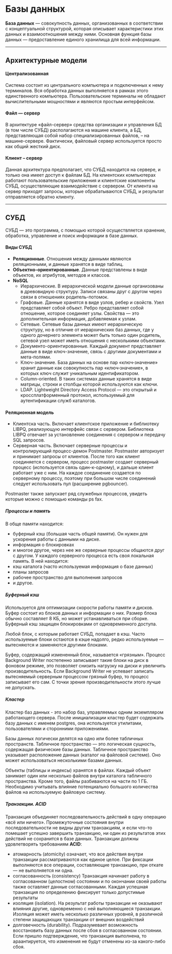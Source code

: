 # Базы данных
**База данных** — совокупность данных, организованных в соответствии с концептуальной структурой, которая описывает
характеристики этих данных и взаимоотношения между ними.
Основная функция базы данных — предоставление единого хранилища для всей информации.
____
## Архитектурные модели
#### Централизованная
Система состоит из центрального компьютера и подключенных к нему терминалов.
Вся обработка данных выполняется в рамках этого единственного компьютера.
Пользовательские терминалы не обладают вычислительными мощностями и являются простым интерфейсом.
#### Файл — сервер
В архитектуре «файл-сервер»  средства организации и управления БД (в том числе СУБД) располагаются на машине клиента, а БД, представляющая собой набор специализированных файлов, – на машине-сервере.
Фактически, файловый сервер используется просто как общий жесткий диск.
#### Клиент – сервер
Данная архитектура предполагает, что СУБД находится на сервере, и только она имеет доступ к файлам БД.
На клиентских компьютерах работают пользовательские приложения и клиентские компоненты СУБД, осуществляющие взаимодействие с сервером. От клиента на сервер приходят запросы, которые обрабатываются СУБД, и результат отправляется обратно клиенту.
____
## СУБД
СУБД — это программа, с помощью которой осуществляется хранение, обработка, управление и поиск информации в базе данных.
#### Виды СУБД
- **Реляционные**. Отношения между данными являются реляционными, и данные хранятся в виде таблиц.
- **Объектно-ориентированные**. Данные представлены в виде объектов, их атрибутов, методов и классов.
- **NoSQL**
    - Иерархические. В иерархической модели данные организованы в древовидную структуру. Записи связаны друг с другом через связи в отношениях родитель-потомок.
    - Графовые. Данные хранятся в виде узлов, ребер и свойств. Узел представляет собой объект. Ребро представляет собой отношение, которое соединяет узлы. Свойства — это дополнительная информация, добавляемая к узлам.
    - Сетевые. Сетевые базы данных имеют иерархическую структуру, но в отличие от иерархических баз данных, где у одного дочернего элемента может быть только один родитель, сетевой узел может иметь отношения с несколькими объектами.
    - Документо-ориентированные. Каждый документ представляет данные в виде ключ-значение, связь с другими документами и мета-полями.
    - Ключ-значение. База данных на основе пар «ключ‑значение» хранит данные как совокупность пар «ключ‑значение», в которых ключ служит уникальным идентификатором.
    - Column-oriented. В таких системах данные хранятся в виде матрицы, строки и столбцы которой используются как ключи.
    - LDAP. Lightweight Directory Access Protocol — это открытый и кроссплатформенный протокол, используемый для аутентификации служб каталогов.
#### Реляционная модель
- Клиентска часть. Включает клиентское приложение и библиотеку LIBPQ, реализующую интерфейс связи с сервером. Библиотека LIBPQ отвечает за установление соединения с сервером и передачу SQL запросов.
- Серверная часть. Включает серверные процессы и контролирующий процесс-демон Postmaster. Postmaster авторизует и принимает запросы от клиентов. После того как клиент соединяется с сервером, процесс postmaster создает серверный процесс (используется связь один-к-одному), и дальше клиент работает уже с ним. На каждое соединение создается по серверному процессу, поэтому при большом числе соединений следует использовать пул (расширение pgbouncer).

Postmaster также запускает ряд служебных процессов, увидеть которые можно с помощью команды ps fax.
##### Процессы и память
В обще памяти находится:
- буферный кэш (большая часть общей памяти). Он нужен для ускорения работы с данными на диске.
- информация о блокировках 
- и многое другое, через нее же серверные процессы общаются друг с другом.
У каждого серверного процесса есть своя локальная память. В ней находится:
- кэш каталога (часто используемая информация о базе данных)
- планы запросов
- рабочее пространство для выполнения запросов
- и другое.

##### Буферный кэш
Используется для оптимизации скорости работы памяти и дисков. Буфер состоит из блоков данных и информации о них.
Размер блока обычно составляет 8 КБ, но может устанавливаться при сборке.
Буферный кэш защищен блокировками от одновременного доступа.

Любой блок, с которым работает СУБД, попадает в кэш. Часто используемые блоки остаются в кэше надолго, редко используемые — вытесняются и заменяются другими блоками.

Буфер, содержащий измененный блок, называется «грязным».
Процесс Background Writer постепенно записывает такие блоки на диск в фоновом режиме, это позволяет снизить нагрузку на диски и увеличить производительность.
Если Background Writer не успевает записать вытесняемый серверным процессом грязный буфер, то процесс записывает его сам. С точки зрения производительности этого лучше не допускать.

##### Кластер
Кластер баз данных - это набор баз, управляемых одним экземпляром работающего сервера.
После инициализации кластер будет содержать базу данных с именем postgres, она используется утилитами, пользователями и сторонними приложениями.

Базы данных логически делятся на одно или более табличных пространств. Табличное пространство — это логическая сущность, содержащая физические базы данных. Табличное пространство указывает расположение данных (каталог на файловой системе).
Оно может использоваться несколькими базами данных.

Объекты (таблицы и индексы) хранятся в файлах.
Каждый объект занимает один или несколько файлов внутри каталога табличного пространства. Кроме того, файлы разбиваются на части по 1 ГБ.
Необходимо учитывать влияние потенциально большого количества файлов на используемую файловую систему.

##### Транзакции. ACID
Транзакция объединяет последовательность действий в одну операцию «всё или ничего».
Промежуточные состояния внутри последовательности не видны другим транзакциям, и если что-то помешает успешно завершить транзакцию, ни один из результатов этих действий не сохранится в базе данных.
Транзакции должны удовлетворять требованиям **ACID**:
- атомарность (atomicity) означает, что все действия внутри транзакции рассматриваются как единое целое. При фиксации выполняются все операции, составляющие транзакцию, при откате — не выполняется ни одна.
- согласованность (consistency) Транзакция начинает работу в согласованном (целостном) состоянии и по окончании своей работы также оставляет данные согласованными. Каждая успешная транзакция по определению фиксирует только допустимые результаты
- изоляция (isolation). На результат работы транзакции не оказывают влияния другие, одновременно с ней выполняющиеся транзакции. Изоляция может иметь несколько различных уровней, в различной степени защищающих транзакции от внешних воздействий
- долговечность (durability). Подразумевает возможность восстановить базу данных после сбоя в согласованном состоянии. Если пришло подтверждение, что транзакция выполнена, то араантируется, что изменения не будут отменены из-за какого-либо сбоя.
